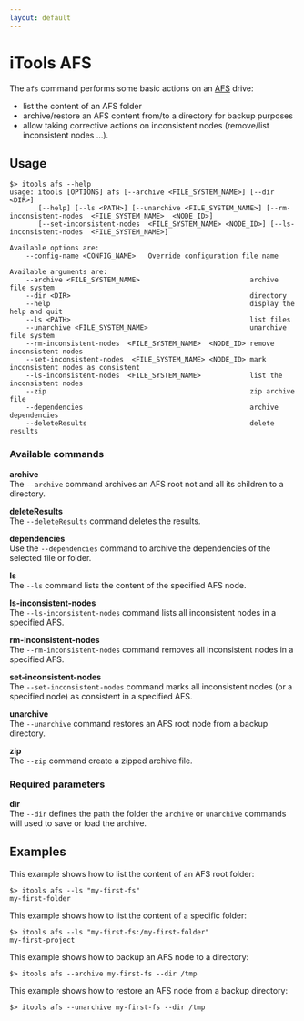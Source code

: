 ```yaml
---
layout: default
---
```


# iTools AFS

The `afs` command performs some basic actions on an [AFS](../data/storage.md) drive:
- list the content of an AFS folder
- archive/restore an AFS content from/to a directory for backup purposes
- allow taking corrective actions on inconsistent nodes (remove/list inconsistent nodes ...). 

## Usage
```
$> itools afs --help
usage: itools [OPTIONS] afs [--archive <FILE_SYSTEM_NAME>] [--dir <DIR>]
       [--help] [--ls <PATH>] [--unarchive <FILE_SYSTEM_NAME>] [--rm-inconsistent-nodes  <FILE_SYSTEM_NAME>  <NODE_ID>]
       [--set-inconsistent-nodes  <FILE_SYSTEM_NAME> <NODE_ID>] [--ls-inconsistent-nodes  <FILE_SYSTEM_NAME>]

Available options are:
    --config-name <CONFIG_NAME>   Override configuration file name

Available arguments are:
    --archive <FILE_SYSTEM_NAME>                           archive file system
    --dir <DIR>                                            directory
    --help                                                 display the help and quit
    --ls <PATH>                                            list files
    --unarchive <FILE_SYSTEM_NAME>                         unarchive file system
    --rm-inconsistent-nodes  <FILE_SYSTEM_NAME>  <NODE_ID> remove inconsistent nodes
    --set-inconsistent-nodes  <FILE_SYSTEM_NAME> <NODE_ID> mark inconsistent nodes as consistent
    --ls-inconsistent-nodes  <FILE_SYSTEM_NAME>            list the inconsistent nodes
    --zip                                                  zip archive file
    --dependencies                                         archive dependencies
    --deleteResults                                        delete results
```

### Available commands

**archive**  
The `--archive` command archives an AFS root not and all its children to a directory.

**deleteResults**  
The `--deleteResults` command deletes the results.

**dependencies**  
Use the `--dependencies` command to archive the dependencies of the selected file or folder.

**ls**  
The `--ls` command lists the content of the specified AFS node.

**ls-inconsistent-nodes**  
The `--ls-inconsistent-nodes` command lists all inconsistent nodes in a specified AFS.

**rm-inconsistent-nodes**  
The `--rm-inconsistent-nodes` command removes all inconsistent nodes in a specified AFS.

**set-inconsistent-nodes**  
The `--set-inconsistent-nodes` command marks all inconsistent nodes (or a specified node) as consistent in a specified AFS.

**unarchive**  
The `--unarchive` command restores an AFS root node from a backup directory.

**zip**  
The `--zip` command create a zipped archive file.

### Required parameters

**dir**  
The `--dir` defines the path the folder the `archive` or `unarchive` commands will used to save or load the archive.

## Examples
This example shows how to list the content of an AFS root folder:
```
$> itools afs --ls "my-first-fs"
my-first-folder
```

This example shows how to list the content of a specific folder:
```
$> itools afs --ls "my-first-fs:/my-first-folder"
my-first-project
```

This example shows how to backup an AFS node to a directory:
```
$> itools afs --archive my-first-fs --dir /tmp
```

This example shows how to restore an AFS node from a backup directory:
```
$> itools afs --unarchive my-first-fs --dir /tmp
```
